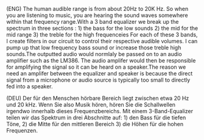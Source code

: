 (ENG) The human audible range is from about 20Hz to 20K Hz. So when you are listening to music, you are hearing the sound waves somewhere within that frequency range.With a 3 band equalizer we break up the spectrum in three sections : 1) the bass for the low sounds      2) the mid for the mid range     3) the treble for the high frequenceies 
For each of these 3 bands, I create filters in our circuit to control their respective audible volumes. I can pump up that low frequency bass sound or increase those treble high sounds.The outputted audio would normlaly be passed on to an audio amplifier such as the LM386. The audio amplifer would then be responsible for amplifying the signal so it can be heard on a speaker.The reason we need an amplifer between the equalizer and speaker is because the direct signal from a microphone or audio source is typically too small to directly fed into a speaker. 


(DEU) Der für den Menschen hörbare Bereich liegt zwischen etwa 20 Hz und 20 kHz. Wenn Sie also Musik hören, hören Sie die Schallwellen irgendwo innerhalb dieses Frequenzbereichs. Mit einem 3-Band-Equalizer teilen wir das Spektrum in drei Abschnitte auf: 1) den Bass für die tiefen Töne, 2) die Mitte für den mittleren Bereich 3) die Höhen für die hohen Frequenzen. 


